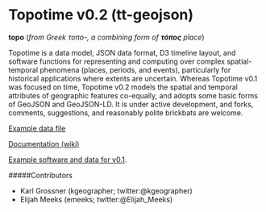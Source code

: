 Topotime v0.2 (tt-geojson)
==========================

__topo__ (_from Greek τοπο-, a combining form of **τόπος** place_)

Topotime is a data model, JSON data format, D3 timeline layout, and software functions for representing and computing over complex spatial-temporal phenomena (places, periods, and events), particularly for historical applications where extents are uncertain. Whereas Topotime v0.1 was focused on time, Topotime v0.2 models the spatial and temporal attributes of geographic features co-equally, and adopts some basic forms of GeoJSON and GeoJSON-LD. It is under active development, and forks, comments, suggestions, and reasonably polite brickbats are welcome.

[Example data file](https://github.com/kgeographer/topotime/data/multi-type.json)

[Documentation (wiki)](https://github.com/kgeographer/topotime/wiki) 

[Example software and data for v0.1](http://dh.stanford.edu/topotime). 

#####Contributors
* Karl Grossner (kgeographer; twitter:@kgeographer)
* Elijah Meeks (emeeks; twitter:@Elijah_Meeks)
